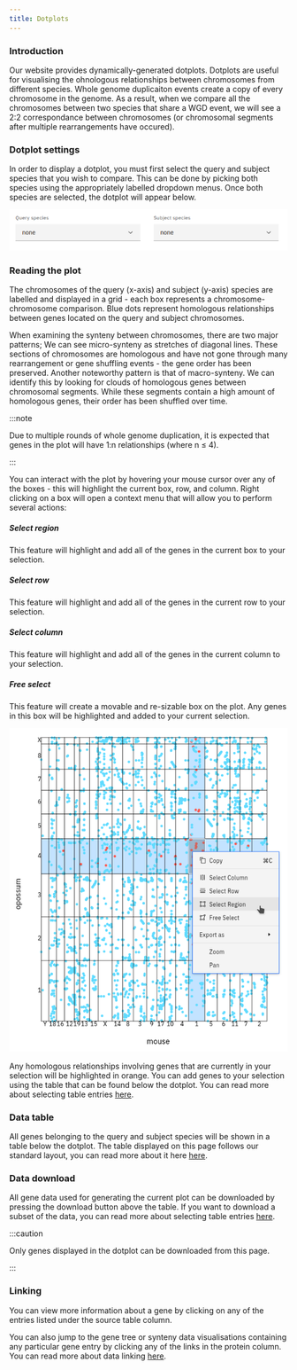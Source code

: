 ```yaml
---
title: Dotplots
---
```


### Introduction

Our website provides dynamically-generated dotplots. Dotplots are useful for visualising the ohnologous relationships between chromosomes from different species. Whole genome duplicaiton events create a copy of every chromosome in the genome. As a result, when we compare all the chromosomes between two species that share a WGD event, we will see a 2:2 correspondance between chromosomes (or chromosomal segments after multiple rearrangements have occured).

### Dotplot settings

In order to display a dotplot, you must first select the query and subject species that you wish to compare. This can be done by picking both species using the appropriately labelled dropdown menus. Once both species are selected, the dotplot will appear below.

![dotplot settings](../../../assets/dotplot-settings.png)

### Reading the plot

The chromosomes of the query (x-axis) and subject (y-axis) species are labelled and displayed in a grid - each box represents a chromosome-chromosome comparison. Blue dots represent homologous relationships between genes located on the query and subject chromosomes.

When examining the synteny between chromosomes, there are two major patterns; We can see micro-synteny as stretches of diagonal lines. These sections of chromosomes are homologous and have not gone through many rearrangement or gene shuffling events - the gene order has been preserved. Another noteworthy pattern is that of macro-synteny. We can identify this by looking for clouds of homologous genes between chromosomal segments. While these segments contain a high amount of homologous genes, their order has been shuffled over time.

:::note

Due to multiple rounds of whole genome duplication, it is expected that genes in the plot will have 1\:n relationships (where n ≤ 4).

:::

You can interact with the plot by hovering your mouse cursor over any of the boxes - this will highlight the current box, row, and column. Right clicking on a box will open a context menu that will allow you to perform several actions:

##### Select region

This feature will highlight and add all of the genes in the current box to your selection.

##### Select row

This feature will highlight and add all of the genes in the current row to your selection.

##### Select column

This feature will highlight and add all of the genes in the current column to your selection.

##### Free select

This feature will create a movable and re-sizable box on the plot. Any genes in this box will be highlighted and added to your current selection.

![dotplot demo](../../../assets/dotplot-demo.png)

Any homologous relationships involving genes that are currently in your selection will be highlighted in orange. You can add genes to your selection using the table that can be found below the dotplot. You can read more about selecting table entries [here](/#filtering-and-selection).

### Data table

All genes belonging to the query and subject species will be shown in a table below the dotplot. The table displayed on this page follows our standard layout, you can read more about it here [here](/#tables).

### Data download

All gene data used for generating the current plot can be downloaded by pressing the download button above the table. If you want to download a subset of the data, you can read more about selecting table entries [here](/#filtering-and-selection).

:::caution

Only genes displayed in the dotplot can be downloaded from this page.

:::

### Linking

You can view more information about a gene by clicking on any of the entries listed under the source table column.

You can also jump to the gene tree or synteny data visualisations containing any particular gene entry by clicking any of the links in the protein column. You can read more about data linking [here](/#linking).
